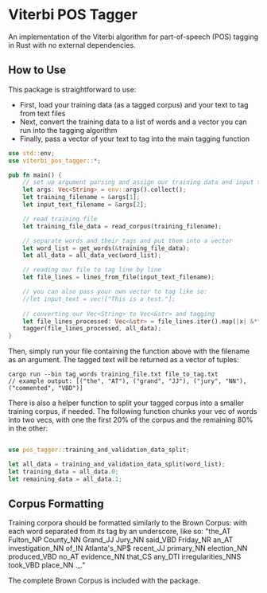 # Viterbi POS Tagger 
An implementation of the Viterbi algorithm for part-of-speech (POS) tagging in Rust with no external dependencies.

## How to Use
This package is straightforward to use: 
* First, load your training data (as a tagged corpus) and your text to tag from text files
* Next, convert the training data to a list of words and a vector you can run into the tagging algorithm
* Finally, pass a vector of your text to tag into the main tagging function

```rust
use std::env;
use viterbi_pos_tagger::*;

pub fn main() {
    // set up argument parsing and assign our training data and input text to first and second args
    let args: Vec<String> = env::args().collect();
    let training_filename = &args[1];
    let input_text_filename = &args[2];

    // read training file
    let training_file_data = read_corpus(training_filename);

    // separate words and their tags and put them into a vector
    let word_list = get_words(&training_file_data);
    let all_data = all_data_vec(word_list);

    // reading our file to tag line by line
    let file_lines = lines_from_file(input_text_filename);

    // you can also pass your own vector to tag like so:
    //let input_text = vec!["This is a test."];
    
    // converting our Vec<String> to Vec<&str> and tagging
    let file_lines_processed: Vec<&str> = file_lines.iter().map(|x| &**x).collect();
    tagger(file_lines_processed, all_data);
}
```
Then, simply run your file containing the function above with the filename as an argument. The tagged text will be returned as a vector of tuples:

```
cargo run --bin tag_words training_file.txt file_to_tag.txt
// example output: [("the", "AT"), ("grand", "JJ"), ("jury", "NN"), ("commented", "VBD")]
```

There is also a helper function to split your tagged corpus into a smaller training corpus, if needed. The following function chunks your vec of words into two vecs, with one the first 20% of the corpus and the remaining 80% in the other:

```rust

use pos_tagger::training_and_validation_data_split;

let all_data = training_and_validation_data_split(word_list);
let training_data = all_data.0;
let remaining_data = all_data.1;
```

## Corpus Formatting
Training corpora should be formatted similarly to the Brown Corpus: with each word separated from its tag by an underscore, like so: "the_AT Fulton_NP County_NN Grand_JJ Jury_NN said_VBD Friday_NR an_AT investigation_NN of_IN Atlanta's_NP$ recent_JJ primary_NN election_NN produced_VBD no_AT evidence_NN that_CS any_DTI irregularities_NNS took_VBD place_NN ._."

The complete Brown Corpus is included with the package.


